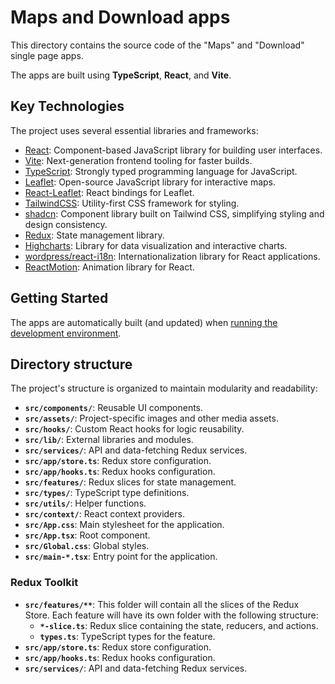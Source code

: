 # Maps and Download apps

This directory contains the source code of the "Maps" and "Download" single page
apps.

The apps are built using **TypeScript**, **React**, and **Vite**.

## Key Technologies

The project uses several essential libraries and frameworks:

- [React](https://reactjs.org/): Component-based JavaScript library for building user interfaces.
- [Vite](https://vitejs.dev/): Next-generation frontend tooling for faster builds.
- [TypeScript](https://www.typescriptlang.org/): Strongly typed programming language for JavaScript.
- [Leaflet](https://leafletjs.com/): Open-source JavaScript library for interactive maps.
- [React-Leaflet](https://react-leaflet.js.org/): React bindings for Leaflet.
- [TailwindCSS](https://tailwindcss.com/): Utility-first CSS framework for styling.
- [shadcn](https://ui.shadcn.com/): Component library built on Tailwind CSS, simplifying styling and design consistency.
- [Redux](https://redux.js.org/): State management library.
- [Highcharts](https://www.highcharts.com/): Library for data visualization and interactive charts.
- [wordpress/react-i18n](https://github.com/WordPress/gutenberg/blob/d9b726b8451746703cc1b9680487e3726ab4a03f/packages/react-i18n/README.md): Internationalization library for React applications.
- [ReactMotion](https://motion.dev/): Animation library for React.

## Getting Started

The apps are automatically built (and updated) when [running the development
environment](../docs/developing-with-docker-compose.md).

## Directory structure

The project's structure is organized to maintain modularity and readability:

- **`src/components/`**: Reusable UI components.
- **`src/assets/`**: Project-specific images and other media assets.
- **`src/hooks/`**: Custom React hooks for logic reusability.
- **`src/lib/`**: External libraries and modules.
- **`src/services/`**: API and data-fetching Redux services.
- **`src/app/store.ts`**: Redux store configuration.
- **`src/app/hooks.ts`**: Redux hooks configuration.
- **`src/features/`**: Redux slices for state management.
- **`src/types/`**: TypeScript type definitions.
- **`src/utils/`**: Helper functions.
- **`src/context/`**: React context providers.
- **`src/App.css`**: Main stylesheet for the application.
- **`src/App.tsx`**: Root component.
- **`src/Global.css`**: Global styles.
- **`src/main-*.tsx`**: Entry point for the application.

### Redux Toolkit
- **`src/features/**`**: This folder will contain all the slices of the Redux Store. Each feature will have its own folder with the following structure:
  - **`*-slice.ts`**: Redux slice containing the state, reducers, and actions.
  - **`types.ts`**: TypeScript types for the feature.
- **`src/app/store.ts`**: Redux store configuration.
- **`src/app/hooks.ts`**: Redux hooks configuration.
- **`src/services/`**: API and data-fetching Redux services.
